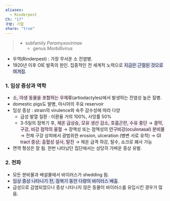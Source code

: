 ```yaml
---
aliases:
  - Rinderpest
Ch: "17"
구분: 기말
share: "true"
---
```


>- subfamily *Paramyxovirinae*
>	- genus *Morbillivirus*

- 우역(Rinderpest) : 가장 무서운 소 전염병.
- 1920년 이후 OIE 발족의 원인. 집중적인 전 세계적 노력으로 <span style="background:#e0e5fc">지금은 근절된 것으로 여겨짐</span>.

### 1. 임상 증상과 역학
- <span style="background:#fceef8">소, 야생 동물을 포함하는 우제류</span>(artiodactyles)에서 발생하는 전염성 높은 질병.
- domestic pigs도 발병, 아시아의 주요 reservoir
- 임상 증상 : strain의 virulence와 숙주 감수성에 따라 다양
	- 급성 발열 질환 : 이환율 거의 100%, 사망률 50%
	- 3-5일의 잠복기 후, <span style="background:#fceef8">체온 급상승, 모유 생산 감소, 호흡곤란, 수유 중단</span>
	  → <span style="background:#fceef8">결막, 구강, 비강 점막의 울혈</span>
	  → 장액성 또는 점액성의 <span style="background:#fceef8">안구비강(oculonasal) 분비물</span>
	  → 전체 구강 상피에서 광범위한 erosion, ulceration (병변 서로 유착)
	  → <span style="background:#fceef8">GI tract 증상; 출혈성 설사, 탈진</span>
	  → 체온 급격 하강, 탈수, 쇼크로 폐사 가능
- 면역 형성은 잘 됨. 한번 나타났던 집단에서는 상당히 가벼운 증상 유발.

### 2. 전파
- 모든 분비물과 배설물에서 바이러스가 shedding 됨.
- <span style="background:#e0e5fc">임상 증상 나타나기 전, 잠복기 동안 다량의 바이러스 배출</span>.
- 급성으로 감염되었으나 증상 나타나지 않은 동물이 바이러스를 유입시킨 경우가 많음.